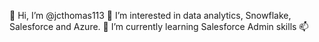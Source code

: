 👋 Hi, I’m @jcthomas113
👀 I’m interested in data analytics, Snowflake, Salesforce and Azure.
🌱 I’m currently learning Salesforce Admin skills
📫 

<!---
jcthomas113/jcthomas113 is a ✨ special ✨ repository because its `README.md` (this file) appears on your GitHub profile.
You can click the Preview link to take a look at your changes.
--->
